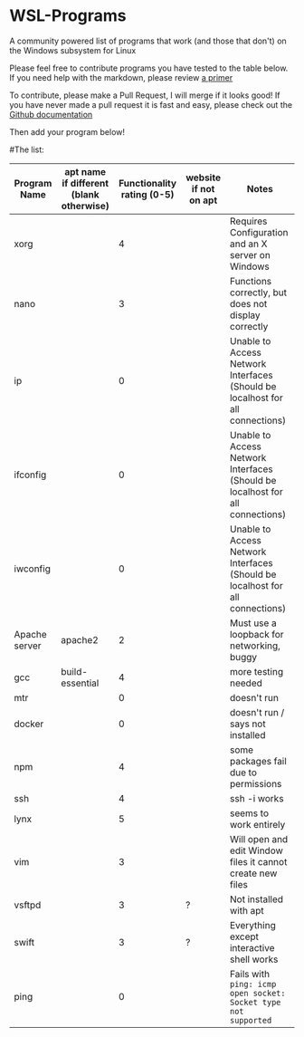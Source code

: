 # WSL-Programs
A community powered list of programs that work (and those that don't) on the Windows subsystem for Linux

Please feel free to contribute programs you have tested to the table below. If you need help with the markdown, please review [a primer](https://help.gamejolt.com/markdown)

To contribute, please make a Pull Request, I will merge if it looks good! If you have never made a pull request it is fast and easy, please check out the [Github documentation](https://help.github.com/articles/using-pull-requests/)

Then add your program below!

#The list:

Program Name  | apt name if different (blank otherwise) | Functionality rating (0-5) | website if not on apt | Notes
------------- | --------------------------------------- | -------------------------- | --------------------- | ------------------
xorg | | 4 | | Requires Configuration and an X server on Windows
nano | | 3 | | Functions correctly, but does not display correctly
ip | | 0 |  | Unable to Access Network Interfaces (Should be localhost for all connections)
ifconfig | | 0 | | Unable to Access Network Interfaces (Should be localhost for all connections)
iwconfig | | 0 | | Unable to Access Network Interfaces (Should be localhost for all connections)
Apache server | apache2 | 2 | | Must use a loopback for networking, buggy
gcc | build-essential | 4 | | more testing needed
mtr | | 0 | | doesn't run
docker | | 0 | | doesn't run / says not installed
npm | | 4 | | some packages fail due to permissions
ssh | | 4 | | ssh -i works
lynx | | 5 | | seems to work entirely
vim | | 3 | | Will open and edit Window files it cannot create new files
vsftpd | | 3 | ? | Not installed with apt
swift | | 3 | ? | Everything except interactive shell works
ping | | 0 | | Fails with `ping: icmp open socket: Socket type not supported`

